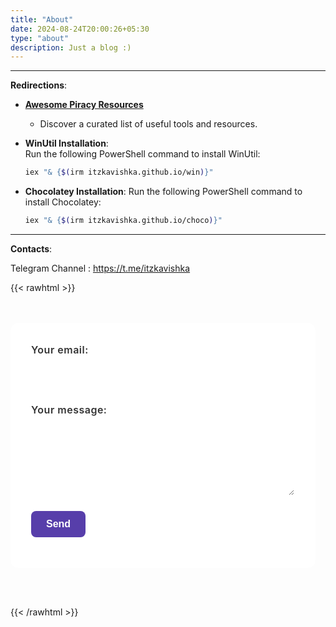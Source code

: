 ```yaml
---
title: "About"
date: 2024-08-24T20:00:26+05:30
type: "about"
description: Just a blog :)
---
```


---

**Redirections**:

- [**Awesome Piracy Resources**](https://itzkavishka.github.io/piracy)
  - Discover a curated list of useful tools and resources.

- **WinUtil Installation**:  
  Run the following PowerShell command to install WinUtil:  
  ```bash
  iex "& {$(irm itzkavishka.github.io/win)}"
  ```
- **Chocolatey Installation**:
  Run the following PowerShell command to install Chocolatey:
  ```bash
  iex "& {$(irm itzkavishka.github.io/choco)}"
  ```

---
**Contacts**:

Telegram Channel : https://t.me/itzkavishka

<!-- HTML -->
{{< rawhtml >}}
<div class="papermod-form-container">
  <form id="papermod-form" class="papermod-form" action="https://formspree.io/f/mzzbbgeo" method="POST">
    <div class="form-group">
      <label for="email">Your email:</label>
      <input type="email" id="email" name="email" required>
    </div>
    <div class="form-group">
      <label for="message">Your message:</label>
      <textarea id="message" name="message" required></textarea>
    </div>
    <button type="submit">Send</button>
    <div id="form-status"></div>
  </form>
</div>

<style>
/* UI-friendly PaperMod-inspired form styles with 20px left padding */
.papermod-form-container {
  max-width: 600px;
  margin: 2rem 0;
  padding: 1rem 1rem 1rem 0px; /* Added 20px left padding here */
}

.papermod-form {
  background-color: var(--entry, #ffffff);
  border-radius: 12px;
  border: 1px solid rgba(255, 255, 255, 0.1);
  padding: 2rem;
  transition: border-color 0.3s ease;
}

.form-group {
  margin-bottom: 1.5rem;
}

.papermod-form label {
  display: block;
  margin-bottom: 0.5rem;
  color: var(--primary, #333333);
  font-weight: 600;
  font-size: 1rem;
  letter-spacing: 0.5px;
}

.papermod-form input[type="email"],
.papermod-form textarea {
  width: 100%;
  padding: 0.75rem;
  border: 1px solid rgba(255, 255, 255, 0.3);
  border-radius: 8px;
  background-color: var(--entry, #ffffff);
  color: var(--primary, #333333);
  font-size: 1rem;
  transition: border-color 0.3s ease;
}

.papermod-form input[type="email"]:hover,
.papermod-form textarea:hover,
.papermod-form input[type="email"]:focus,
.papermod-form textarea:focus {
  border-color: #573eaa;
  outline: none;
}

.papermod-form textarea {
  min-height: 120px;
  resize: vertical;
}

.papermod-form button[type="submit"] {
  display: inline-block;
  padding: 0.75rem 1.5rem;
  background-color: #573eaa;
  color: #ffffff;
  border: none;
  border-radius: 8px;
  font-size: 1rem;
  font-weight: 600;
  cursor: pointer;
  transition: background-color 0.3s ease, transform 0.1s ease;
}

.papermod-form button[type="submit"]:hover {
  background-color: #4a349e;
  transform: translateY(-1px);
}

.papermod-form button[type="submit"]:active {
  transform: translateY(0);
}

#form-status {
  margin-top: 1rem;
  font-weight: bold;
  text-align: center;
}

#form-status.success {
  color: #4caf50;
}

#form-status.error {
  color: #f44336;
}

@media (max-width: 600px) {
  .papermod-form-container {
    padding: 0.5rem 0.5rem 0.5rem 20px; /* Maintained 20px left padding for mobile */
  }
  .papermod-form {
    padding: 1.5rem;
  }
}
</style>

<script>
const form = document.getElementById('papermod-form');
const statusDiv = document.getElementById('form-status');

form.addEventListener('submit', async (e) => {
  e.preventDefault();
  statusDiv.textContent = 'Sending...';
  statusDiv.className = '';

  const formData = new FormData(form);

  try {
    const response = await fetch(form.action, {
      method: 'POST',
      body: formData,
      headers: {
        'Accept': 'application/json'
      }
    });

    if (response.ok) {
      statusDiv.textContent = 'Thank you for your message!';
      statusDiv.className = 'success';
      form.reset();
    } else {
      throw new Error('Form submission failed');
    }
  } catch (error) {
    console.error('Error:', error);
    statusDiv.textContent = 'Oops! There was a problem submitting your form. Please try again.';
    statusDiv.className = 'error';
  }
});
</script>
{{< /rawhtml >}}